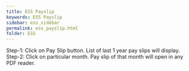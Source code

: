 ```yaml
---
title: ESS Payslip
keywords: ESS Payslip
sidebar: ess_sidebar
permalink: ess_payslip.html
folder: ESS
---
```



Step-1: Click on Pay Slip button. List of last 1 year pay slips will display.
Step-2: Click on particular month. Pay slip of that month will open in any PDF reader.
